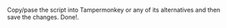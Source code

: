 Copy/pase the script into Tampermonkey or any of its alternatives and then save the changes. Done!. 
